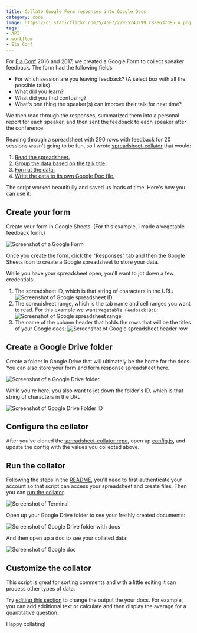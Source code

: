 ```yaml
---
title: Collate Google Form responses into Google Docs
category: code
image: https://c1.staticflickr.com/5/4607/27955743299_c8ae637d85_o.png
tags:
- API
- workflow
- Ela Conf
---
```


For [Ela Conf](http://elaconf.com) 2016 and 2017, we created a Google Form to collect speaker feedback. The form had the following fields:

+ For which session are you leaving feedback? (A select box with all the possible talks)
+ What did you learn?
+ What did you find confusing?
+ What's one thing the speaker(s) can improve their talk for next time?

We then read through the responses, summarized them into a personal report for each speaker, and then sent the feedback to each speaker after the conference.

Reading through a spreadsheet with 290 rows with feedback for 20 sessions wasn't going to be fun, so I wrote [spreadsheet-collator](https://github.com/katydecorah/spreadsheet-collator/) that would:

1. [Read the spreadsheet.](https://github.com/katydecorah/spreadsheet-collator/blob/59e312affe5ac32eabf47a879cc7f1cdcea3bbc4/index.js#L16-L35)
2. [Group the data based on the talk title.](https://github.com/katydecorah/spreadsheet-collator/blob/59e312affe5ac32eabf47a879cc7f1cdcea3bbc4/index.js#L42)
3. [Format the data.](https://github.com/katydecorah/spreadsheet-collator/blob/59e312affe5ac32eabf47a879cc7f1cdcea3bbc4/index.js#L87-L96)
4. [Write the data to its own Google Doc file.](https://github.com/katydecorah/spreadsheet-collator/blob/59e312affe5ac32eabf47a879cc7f1cdcea3bbc4/index.js#L62-L85)

The script worked beautifully and saved us loads of time. Here's how you can use it:

## Create your form

Create your form in Google Sheets. (For this example, I made a vegetable feedback form.)

![Screenshot of a Google Form](https://c1.staticflickr.com/5/4629/39734271961_330feb9a1a_o.png)

Once you create the form, click the "Responses" tab and then the Google Sheets icon to create a Google spreadsheet to store your data.

While you have your spreadsheet open, you'll want to jot down a few credentials:

1. The spreadsheet ID, which is that string of characters in the URL:
![Screenshot of Google spreadsheet ID](https://c1.staticflickr.com/5/4707/39702871512_674448cc63_o.png)
2. The spreadsheet range, which is the tab name and cell ranges you want to read. For this example we want `Vegetable Feedback!B:D`:
![Screenshot of Google spreadsheet range](https://c1.staticflickr.com/5/4631/39702871792_ee4d2daf2c_o.png)
3. The name of the column header that holds the rows that will be the titles of your Google docs:
![Screenshot of Google spreadsheet header row](https://c1.staticflickr.com/5/4662/39734272281_47ce959bb8_o.png)

## Create a Google Drive folder

Create a folder in Google Drive that will ultimately be the home for the docs. You can also store your form and form response spreadsheet here.

![Screenshot of a Google Drive folder](https://c1.staticflickr.com/5/4661/39734272331_af7926a36c_o.png)

While you're here, you also want to jot down the folder's ID, which is that string of characters in the URL:

![Screenshot of Google Drive Folder ID](https://c1.staticflickr.com/5/4650/24864818327_42066d52b2_o.png)

## Configure the collator

After you've cloned the [spreadsheet-collator repo](https://github.com/katydecorah/spreadsheet-collator/), open up [config.js](https://github.com/katydecorah/spreadsheet-collator/blob/master/config.js), and update the config with the values you collected above.

## Run the collator

Following the steps in the [README](https://github.com/katydecorah/spreadsheet-collator#authenticate-and-run), you'll need to first authenticate your account so that script can access your spreadsheet and create files. Then you can [run the collator](https://github.com/katydecorah/spreadsheet-collator#run-the-script).

![Screenshot of Terminal](https://c1.staticflickr.com/5/4751/39734272401_73e655c530_o.png)

Open up your Google Drive folder to see your freshly created documents:

![Screenshot of Google Drive folder with docs](https://c1.staticflickr.com/5/4711/39702871972_5319836e8a_o.png)

And then open up a doc to see your collated data:

![Screenshot of Google doc](https://c1.staticflickr.com/5/4758/24864818507_6ea0f68953_o.png)

## Customize the collator

This script is great for sorting comments and with a little editing it can process other types of data.

Try [editing this section](https://github.com/katydecorah/spreadsheet-collator/blob/59e312affe5ac32eabf47a879cc7f1cdcea3bbc4/index.js#L87-L96) to change the output the your docs. For example, you can add additional text or calculate and then display the average for a quantitative question.

Happy collating!
